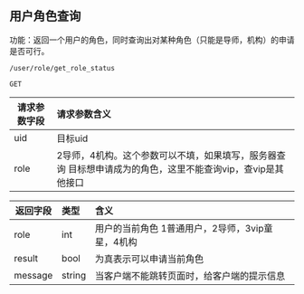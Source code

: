 ## 用户角色查询

功能：返回一个用户的角色，同时查询出对某种角色（只能是导师，机构）的申请是否可行。

~~~
/user/role/get_role_status
~~~
~~~
GET
~~~

| 请求参数字段        | 请求参数含义  |
| -------- |:------|
|uid | 目标uid  |
|role | 2导师，4机构。这个参数可以不填，如果填写，服务器查询 目标想申请成为的角色，这里不能查询vip，查vip是其他接口  |


| 返回字段        | 类型 |含义  |
| -------- |:------|:------|
| role         | int   | 用户的当前角色 1普通用户，2导师，3vip童星，4机构  |
| result         | bool   | 为真表示可以申请当前角色 |
| message     | string   | 当客户端不能跳转页面时，给客户端的提示信息  |



